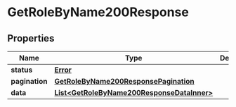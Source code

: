 

# GetRoleByName200Response


## Properties

| Name | Type | Description | Notes |
|------------ | ------------- | ------------- | -------------|
|**status** | [**Error**](Error.md) |  |  [optional] |
|**pagination** | [**GetRoleByName200ResponsePagination**](GetRoleByName200ResponsePagination.md) |  |  [optional] |
|**data** | [**List&lt;GetRoleByName200ResponseDataInner&gt;**](GetRoleByName200ResponseDataInner.md) |  |  [optional] |



